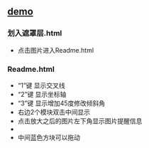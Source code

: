 ## [demo](https://wah0713.github.io//atan2-test/demo&function/index.html)
### 划入遮罩层.html
- 点击图片进入Readme.html
### Readme.html
- “1”键 显示交叉线
- “2”键 显示坐标轴
- “3”键 显示增加45度修改倾斜角
- 右边2个模块双击中间显示
- 点击放大之后的图片左下角显示图片提醒信息
-
- 中间蓝色方块可以拖动
